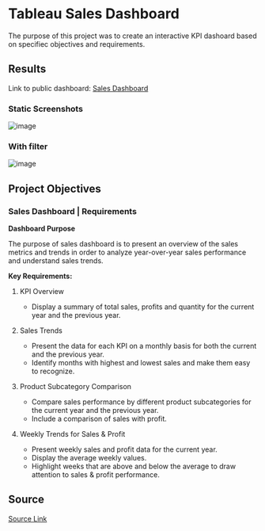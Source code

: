 # Tableau Sales Dashboard

The purpose of this project was to create an interactive KPI dashoard based on specifiec objectives and requirements.  

## Results 
Link to public dashboard: [Sales Dashboard](https://public.tableau.com/views/TableauPractice_17185525875800/SalesDashboard?:language=en-US&publish=yes&:sid=&:display_count=n&:origin=viz_share_link)

### Static Screenshots
![image](https://github.com/shannon-wells/Tableau-Sales-Dashboard/assets/172987495/72e83cb6-1142-4c70-9d46-231d51a265fc)

### With filter
![image](https://github.com/shannon-wells/Tableau-Sales-Dashboard/assets/172987495/f47084d9-36cb-43fe-a1c6-c3d06d7ede68)

## Project Objectives 
### Sales Dashboard | Requirements

**Dashboard Purpose**

The purpose of sales dashboard is to present an overview of the sales metrics and trends in order to analyze year-over-year sales performance and understand sales trends.

**Key Requirements:**

1. KPI Overview
   - Display a summary of total sales, profits and quantity for the current year and the previous year.


2. Sales Trends
    - Present the data for each KPI on a monthly basis for both the current and the previous year.
    - Identify months with highest and lowest sales and make them easy to recognize.


3. Product Subcategory Comparison
   - Compare sales performance by different product subcategories for the current year and the previous year.
   - Include a comparison of sales with profit.

  
4. Weekly Trends for Sales & Profit
   - Present weekly sales and profit data for the current year.
   - Display the average weekly values.
   - Highlight weeks that are above and below the average to draw attention to sales & profit performance.
  
## Source
[Source Link](https://www.datawithbaraa.com/tableau/tableau-project-sales-performance/)


